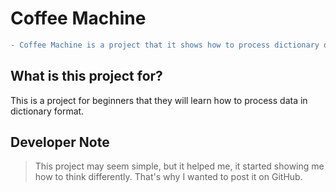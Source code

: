 # Coffee Machine

``` diff
- Coffee Machine is a project that it shows how to process dictionary data and simulate a coffee machine automat.
```
## What is this project for?

This is a project for beginners that they will learn how to process data in dictionary format.

## Developer Note
> This project may seem simple, but it helped me, it started showing me how to think differently. That's why I wanted to post it on GitHub.
